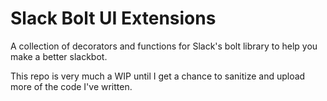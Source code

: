 # Slack Bolt UI Extensions



A collection of decorators and functions for Slack's bolt library to help you make a better slackbot.

This repo is very much a WIP until I get a chance to sanitize and upload more of the code I've written.

